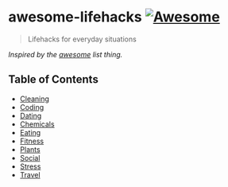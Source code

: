 # awesome-lifehacks [![Awesome](https://cdn.rawgit.com/sindresorhus/awesome/d7305f38d29fed78fa85652e3a63e154dd8e8829/media/badge.svg)](https://github.com/proloser/awesome-lifehacks)

> Lifehacks for everyday situations

*Inspired by the [awesome](https://github.com/sindresorhus/awesome) list thing.*

## Table of Contents

- [Cleaning](./Cleaning.md)
- [Coding](./Coding.md)
- [Dating](./Dating.md)
- [Chemicals](./Drugs.md)
- [Eating](./Eating.md)
- [Fitness](./Fitness.md)
- [Plants](./Plants.md)
- [Social](./Social.md)
- [Stress](./Stress.md)
- [Travel](./Travel.md)
